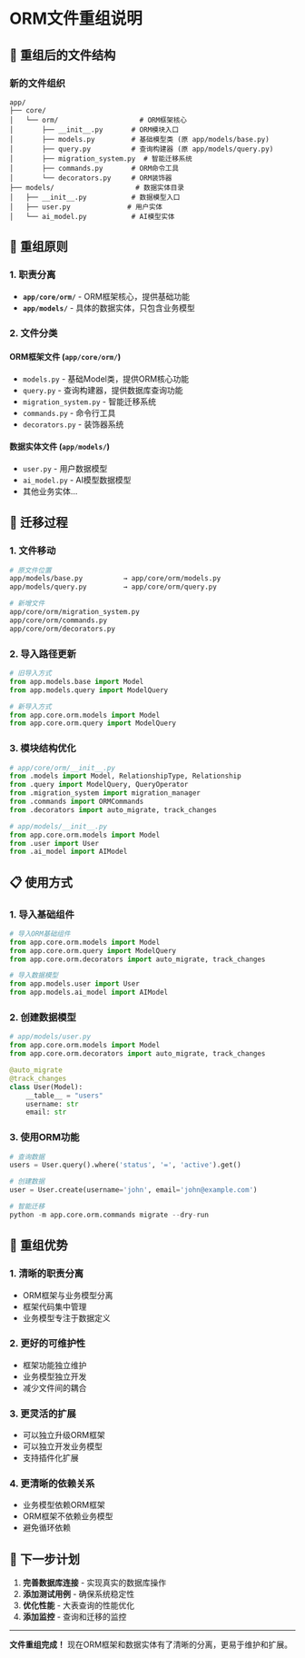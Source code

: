 # ORM文件重组说明

## 📁 重组后的文件结构

### 新的文件组织

```
app/
├── core/
│   └── orm/                    # ORM框架核心
│       ├── __init__.py       # ORM模块入口
│       ├── models.py         # 基础模型类 (原 app/models/base.py)
│       ├── query.py          # 查询构建器 (原 app/models/query.py)
│       ├── migration_system.py  # 智能迁移系统
│       ├── commands.py       # ORM命令工具
│       └── decorators.py     # ORM装饰器
├── models/                    # 数据实体目录
│   ├── __init__.py           # 数据模型入口
│   ├── user.py              # 用户实体
│   └── ai_model.py           # AI模型实体
```

## 🎯 重组原则

### 1. 职责分离
- **`app/core/orm/`** - ORM框架核心，提供基础功能
- **`app/models/`** - 具体的数据实体，只包含业务模型

### 2. 文件分类

#### ORM框架文件 (`app/core/orm/`)
- `models.py` - 基础Model类，提供ORM核心功能
- `query.py` - 查询构建器，提供数据库查询功能
- `migration_system.py` - 智能迁移系统
- `commands.py` - 命令行工具
- `decorators.py` - 装饰器系统

#### 数据实体文件 (`app/models/`)
- `user.py` - 用户数据模型
- `ai_model.py` - AI模型数据模型
- 其他业务实体...

## 🔄 迁移过程

### 1. 文件移动
```bash
# 原文件位置
app/models/base.py          → app/core/orm/models.py
app/models/query.py         → app/core/orm/query.py

# 新增文件
app/core/orm/migration_system.py
app/core/orm/commands.py
app/core/orm/decorators.py
```

### 2. 导入路径更新
```python
# 旧导入方式
from app.models.base import Model
from app.models.query import ModelQuery

# 新导入方式
from app.core.orm.models import Model
from app.core.orm.query import ModelQuery
```

### 3. 模块结构优化
```python
# app/core/orm/__init__.py
from .models import Model, RelationshipType, Relationship
from .query import ModelQuery, QueryOperator
from .migration_system import migration_manager
from .commands import ORMCommands
from .decorators import auto_migrate, track_changes

# app/models/__init__.py
from app.core.orm.models import Model
from .user import User
from .ai_model import AIModel
```

## 📋 使用方式

### 1. 导入基础组件
```python
# 导入ORM基础组件
from app.core.orm.models import Model
from app.core.orm.query import ModelQuery
from app.core.orm.decorators import auto_migrate, track_changes

# 导入数据模型
from app.models.user import User
from app.models.ai_model import AIModel
```

### 2. 创建数据模型
```python
# app/models/user.py
from app.core.orm.models import Model
from app.core.orm.decorators import auto_migrate, track_changes

@auto_migrate
@track_changes
class User(Model):
    __table__ = "users"
    username: str
    email: str
```

### 3. 使用ORM功能
```python
# 查询数据
users = User.query().where('status', '=', 'active').get()

# 创建数据
user = User.create(username='john', email='john@example.com')

# 智能迁移
python -m app.core.orm.commands migrate --dry-run
```

## 🎉 重组优势

### 1. 清晰的职责分离
- ORM框架与业务模型分离
- 框架代码集中管理
- 业务模型专注于数据定义

### 2. 更好的可维护性
- 框架功能独立维护
- 业务模型独立开发
- 减少文件间的耦合

### 3. 更灵活的扩展
- 可以独立升级ORM框架
- 可以独立开发业务模型
- 支持插件化扩展

### 4. 更清晰的依赖关系
- 业务模型依赖ORM框架
- ORM框架不依赖业务模型
- 避免循环依赖

## 🚀 下一步计划

1. **完善数据库连接** - 实现真实的数据库操作
2. **添加测试用例** - 确保系统稳定性
3. **优化性能** - 大表查询的性能优化
4. **添加监控** - 查询和迁移的监控

---

**文件重组完成！** 现在ORM框架和数据实体有了清晰的分离，更易于维护和扩展。
